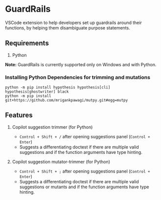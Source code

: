 # GuardRails
VSCode extension to help developers set up guardrails around their functions, by helping them disambiguate purpose statements. 

## Requirements

1. Python

__Note:__
GuardRails is currently supported only on Windows and with Python.

### Installing Python Dependencies for trimming and mutations

    python -m pip install hypothesis hypothesis[cli] hypothesis[ghostwriter] black
    python -m pip install git+https://github.com/mrigankpawagi/mutpy.git#egg=mutpy

## Features

1. Copilot suggestion trimmer (for Python)
    - `Control + Shift + /` after opening suggestions panel (`Control + Enter`)
    - Suggests a differentiating doctest if there are multiple valid suggestions and if the function arguments have type hinting.

2. Copilot suggestion mutator-trimmer (for Python)
    - `Control + Shift + ;` after opening suggestions panel (`Control + Enter`)
    - Suggests a differentiating doctest if there are multiple valid suggestions or mutants and if the function arguments have type hinting.
